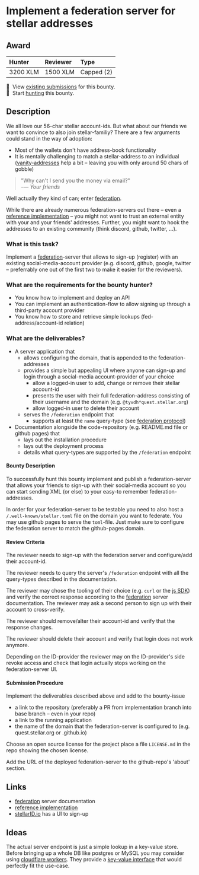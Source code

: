 # Implement a federation server for stellar addresses

## Award
| Hunter | Reviewer | Type
| :- | :- | :-
| 3200 XLM | 1500 XLM | Capped (2) 

[//]: # (make sure to replace the file-name placeholders `<BOUNTY_FILE_NAME_NO_EXTENSION>`, `<BOUNTY_FILE_NAME_WITH_EXTENSION> and `<LEVEL>` in the next two lines with the respective values)
📜&nbsp; View [existing submissions](https://github.com/tyvdh/stellar-quest-bounties/issues?q=is%3Aissue+label%3Afederation-server) for this bounty. \
🔵&nbsp; Start [hunting](https://github.com/tyvdh/stellar-quest-bounties/issues/new?assignees=&labels=&template=begin-the-hunt.yml&link=https://github.com/tyvdh/stellar-quest-bounties/blob/main/bounties/level-2/federation-server.md) this bounty.


## Description

We all love our 56-char stellar account-ids. But what about our friends we want to convince to also join stellar-familiy?
There are a few arguments could stand in the way of adoption:

- Most of the wallets don't have address-book functionality
- It is mentally challenging to match a stellar-address to an individual ([vanity-addresses](https://lumenaddr.com/faq.html) help a bit – leaving you with only around 50 chars of gobble)

> "Why can't I send you the money via email?"  
> -— <cite>Your friends</cite>

Well actually they kind of can; enter [federation].

While there are already numerous federation-servers out there – even a [reference implementation] –
you might not want to trust an external entity with your and your friends' addresses.
Further, you might want to hook the addresses to an existing community (think discord, github, twitter, …).


### What is this task?

Implement a [federation]-server that allows to sign-up (register) with an existing social-media-account provider
(e.g. discord, github, google, twitter – preferrably one out of the first two to make it easier for the reviewers).


### What are the requirements for the bounty hunter?

- You know how to implement and deploy an API
- You can implement an authentication-flow to allow signing up through a third-party account provider
- You know how to store and retrieve simple lookups (fed-address/account-id relation)


### What are the deliverables?

- A server application that  
  - allows configuring the domain, that is appended to the federation-addresses
  - provides a simple but appealing UI where anyone can sign-up and login through a social-media account-provider of your choice
    - allow a logged-in user to add, change or remove their stellar account-id
    - presents the user with their full federation-address consisting of their username and the domain (e.g. `@tyvdh*quest.stellar.org`)
    - allow logged-in user to delete their account
  - serves the `/federation` endpoint that 
    - supports at least the `name` query-type (see [federation protocol])
- Documentation alongside the code-repository (e.g. README.md file or github pages) that
  - lays out the installation procedure
  - lays out the deployment process
  - details what query-types are supported by the `/federation` endpoint 


#### Bounty Description

To successfully hunt this bounty implement and publish a federation-server that allows your friends to sign-up with
their social-media account so you can start sending XML (or else) to your easy-to remember federation-addresses.

In order for your federation-server to be testable you need to also host a `/.well-known/stellar.toml` file
on the domain you want to federate. You may use github pages to serve the `toml`-file. Just make sure to configure
the federation server to match the github-pages domain.


#### Review Criteria

The reviewer needs to sign-up with the federation server and configure/add their account-id.  

The reviewer needs to query the server's `/federation` endpoint with all the query-types described in the documentation.  

The reviewer may chose the tooling of their choice (e.g. `curl` or the [js SDK](https://stellar.github.io/js-stellar-sdk/FederationServer.html))
and verify the correct response according to the [federation] server documentation. The reviewer may ask a second person to sign up with their
account to cross-verify.

The reviewer should remove/alter their account-id and verify that the response changes.

The reviewer should delete their account and verify that login does not work anymore.

Depending on the ID-provider the reviewer may on the ID-provider's side revoke access and check that
login actually stops working on the federation-server UI.

#### Submission Procedure

Implement the deliverables described above and add to the bounty-issue
- a link to the repository (preferably a PR from implementation branch into base branch – even in your repo)
- a link to the running application
- the name of the domain that the federation-server is configured to (e.g. quest.stellar.org or <your-user-name>.github.io)

Choose an open source license for the project place a file `LICENSE.md` in the repo showing the chosen license.

Add the URL of the deployed federation-server to the github-repo's 'about' section.


## Links

- [federation] server documentation
- [reference implementation]
- [stellarID.io](https://stellarid.io/) has a UI to sign-up


## Ideas

The actual server endpoint is just a simple lookup in a key-value store. Before bringing up a whole DB like postgres or MySQL
you may consider using [cloudflare workers](https://workers.cloudflare.com/). They provide a [key-value interface](https://developers.cloudflare.com/workers/learning/how-kv-works)
that would perfectly fit the use-case.



[federation]: https://developers.stellar.org/docs/glossary/federation/
[reference implementation]: https://github.com/stellar/go/tree/master/services/federation
[federation protocol]: https://github.com/stellar/stellar-protocol/blob/master/ecosystem/sep-0002.md